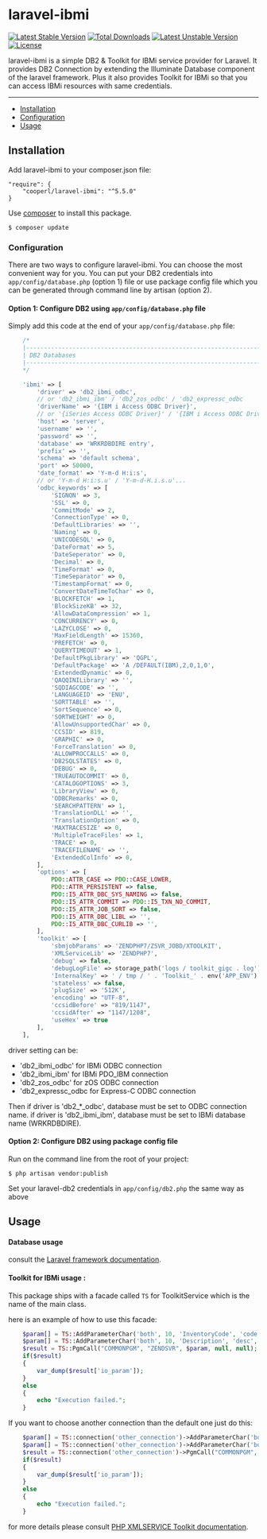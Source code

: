 # laravel-ibmi

[![Latest Stable Version](https://poser.pugx.org/cooperl/laravel-ibmi/v/stable)](https://packagist.org/packages/cooperl/laravel-ibmi)
[![Total Downloads](https://poser.pugx.org/cooperl/laravel-ibmi/downloads)](https://packagist.org/packages/cooperl/laravel-ibmi)
[![Latest Unstable Version](https://poser.pugx.org/cooperl/laravel-ibmi/v/unstable)](https://packagist.org/packages/cooperl/laravel-ibmi)
[![License](https://poser.pugx.org/cooperl/laravel-ibmi/license)](https://packagist.org/packages/cooperl/laravel-ibmi)

laravel-ibmi is a simple DB2 & Toolkit for IBMi service provider for Laravel.
It provides DB2 Connection by extending the Illuminate Database component of the laravel framework.
Plus it also provides Toolkit for IBMi so that you can access IBMi resources with same credentials.

---

- [Installation](#installation)
- [Configuration](#configuration)
- [Usage](#usage)

## Installation
Add laravel-ibmi to your composer.json file:
```
"require": {
    "cooperl/laravel-ibmi": "^5.5.0"
}
```
Use [composer](http://getcomposer.org) to install this package.
```
$ composer update
```

### Configuration
There are two ways to configure laravel-ibmi. You can choose the most convenient way for you. You can put your DB2 credentials into ``app/config/database.php`` (option 1) file or use package config file which you can be generated through command line by artisan (option 2).

#### Option 1: Configure DB2 using ``app/config/database.php`` file 

Simply add this code at the end of your ``app/config/database.php`` file:

```php
    /*
    |--------------------------------------------------------------------------
    | DB2 Databases
    |--------------------------------------------------------------------------
    */

    'ibmi' => [
        'driver' => 'db2_ibmi_odbc',
        // or 'db2_ibmi_ibm' / 'db2_zos_odbc' / 'db2_expressc_odbc
        'driverName' => '{IBM i Access ODBC Driver}',
        // or '{iSeries Access ODBC Driver}' / '{IBM i Access ODBC Driver 64-bit}'
        'host' => 'server',
        'username' => '',
        'password' => '',
        'database' => 'WRKRDBDIRE entry',
        'prefix' => '',
        'schema' => 'default schema',
        'port' => 50000,
        'date_format' => 'Y-m-d H:i:s',
        // or 'Y-m-d H:i:s.u' / 'Y-m-d-H.i.s.u'...
        'odbc_keywords' => [
            'SIGNON' => 3,
            'SSL' => 0,
            'CommitMode' => 2,
            'ConnectionType' => 0,
            'DefaultLibraries' => '',
            'Naming' => 0,
            'UNICODESQL' => 0,
            'DateFormat' => 5,
            'DateSeperator' => 0,
            'Decimal' => 0,
            'TimeFormat' => 0,
            'TimeSeparator' => 0,
            'TimestampFormat' => 0,
            'ConvertDateTimeToChar' => 0,
            'BLOCKFETCH' => 1,
            'BlockSizeKB' => 32,
            'AllowDataCompression' => 1,
            'CONCURRENCY' => 0,
            'LAZYCLOSE' => 0,
            'MaxFieldLength' => 15360,
            'PREFETCH' => 0,
            'QUERYTIMEOUT' => 1,
            'DefaultPkgLibrary' => 'QGPL',
            'DefaultPackage' => 'A /DEFAULT(IBM),2,0,1,0',
            'ExtendedDynamic' => 0,
            'QAQQINILibrary' => '',
            'SQDIAGCODE' => '',
            'LANGUAGEID' => 'ENU',
            'SORTTABLE' => '',
            'SortSequence' => 0,
            'SORTWEIGHT' => 0,
            'AllowUnsupportedChar' => 0,
            'CCSID' => 819,
            'GRAPHIC' => 0,
            'ForceTranslation' => 0,
            'ALLOWPROCCALLS' => 0,
            'DB2SQLSTATES' => 0,
            'DEBUG' => 0,
            'TRUEAUTOCOMMIT' => 0,
            'CATALOGOPTIONS' => 3,
            'LibraryView' => 0,
            'ODBCRemarks' => 0,
            'SEARCHPATTERN' => 1,
            'TranslationDLL' => '',
            'TranslationOption' => 0,
            'MAXTRACESIZE' => 0,
            'MultipleTraceFiles' => 1,
            'TRACE' => 0,
            'TRACEFILENAME' => '',
            'ExtendedColInfo' => 0,
        ],
        'options' => [
            PDO::ATTR_CASE => PDO::CASE_LOWER,
            PDO::ATTR_PERSISTENT => false,
            PDO::I5_ATTR_DBC_SYS_NAMING => false,
            PDO::I5_ATTR_COMMIT => PDO::I5_TXN_NO_COMMIT,
            PDO::I5_ATTR_JOB_SORT => false,
            PDO::I5_ATTR_DBC_LIBL => '',
            PDO::I5_ATTR_DBC_CURLIB => '',
        ],
        'toolkit' => [
            'sbmjobParams' => 'ZENDPHP7/ZSVR_JOBD/XTOOLKIT',
            'XMLServiceLib' => 'ZENDPHP7',
            'debug' => false,
            'debugLogFile' => storage_path('logs / toolkit_gigc . log'),
            'InternalKey' => ' / tmp / ' . 'Toolkit_' . env('APP_ENV') . '_' . random_int(1, 10),
            'stateless' => false,
            'plugSize' => '512K',
            'encoding' => "UTF-8",
            'ccsidBefore' => "819/1147",
            'ccsidAfter' => "1147/1208",
            'useHex' => true
        ],
    ],

```
driver setting can be:
- 'db2_ibmi_odbc' for IBMi ODBC connection
- 'db2_ibmi_ibm' for IBMi PDO_IBM connection
- 'db2_zos_odbc' for zOS ODBC connection
- 'db2_expressc_odbc for Express-C ODBC connection

Then if driver is 'db2_*_odbc', database must be set to ODBC connection name.
if driver is 'db2_ibmi_ibm', database must be set to IBMi database name (WRKRDBDIRE).

#### Option 2: Configure DB2 using package config file

Run on the command line from the root of your project:

```
$ php artisan vendor:publish
```

Set your laravel-db2 credentials in ``app/config/db2.php``
the same way as above

## Usage

#### Database usage

consult the [Laravel framework documentation](http://laravel.com/docs).

#### Toolkit for IBMi usage :

This package ships with a facade called ``TS`` for ToolkitService which is the name of the main class.

here is an example of how to use this facade:

```php
    $param[] = TS::AddParameterChar('both', 10, 'InventoryCode', 'code', $code); 
    $param[] = TS::AddParameterChar('both', 10, 'Description', 'desc', $desc); 
    $result = TS::PgmCall("COMMONPGM", "ZENDSVR", $param, null, null); 
    if($result)
    { 
        var_dump($result['io_param']); 
    } 
    else
    { 
        echo "Execution failed.";
    }
```

If you want to choose another connection than the default one just do this:

```php
    $param[] = TS::connection('other_connection')->AddParameterChar('both', 10, 'InventoryCode', 'code', $code); 
    $param[] = TS::connection('other_connection')->AddParameterChar('both', 10, 'Description', 'desc', $desc); 
    $result = TS::connection('other_connection')->PgmCall("COMMONPGM", "ZENDSVR", $param, null, null); 
    if($result)
    { 
        var_dump($result['io_param']); 
    } 
    else
    { 
        echo "Execution failed.";
    }
```

for more details please consult [PHP XMLSERVICE Toolkit documentation](http://files.zend.com/help/Zend-Server-IBMi/zend-server.htm#php_toolkit_xml_service_functions.htm).
